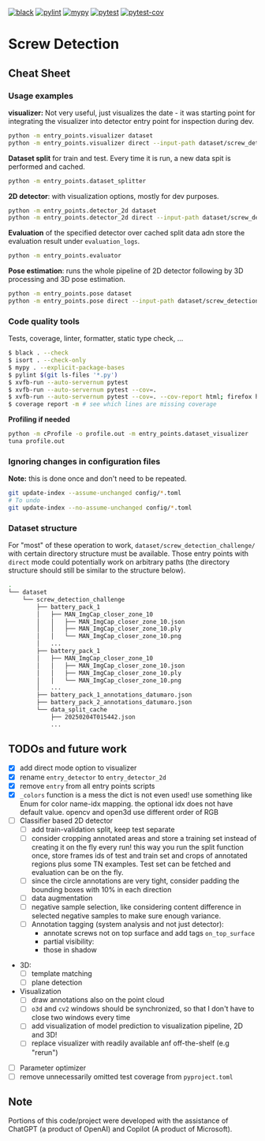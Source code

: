 [![black](https://github.com/saeedghsh/screw_detector/actions/workflows/formatting.yml/badge.svg?branch=master)](https://github.com/saeedghsh/screw_detector/actions/workflows/formatting.yml)
[![pylint](https://github.com/saeedghsh/screw_detector/actions/workflows/pylint.yml/badge.svg?branch=master)](https://github.com/saeedghsh/screw_detector/actions/workflows/pylint.yml)
[![mypy](https://github.com/saeedghsh/screw_detector/actions/workflows/type-check.yml/badge.svg?branch=master)](https://github.com/saeedghsh/screw_detector/actions/workflows/type-check.yml)
[![pytest](https://github.com/saeedghsh/screw_detector/actions/workflows/pytest.yml/badge.svg?branch=master)](https://github.com/saeedghsh/screw_detector/actions/workflows/pytest.yml)
[![pytest-cov](https://github.com/saeedghsh/screw_detector/actions/workflows/pytest-cov.yml/badge.svg?branch=master)](https://github.com/saeedghsh/screw_detector/actions/workflows/pytest-cov.yml)

# Screw Detection

## Cheat Sheet

### Usage examples

**visualizer:** Not very useful, just visualizes the date - it was starting point for integrating the visualizer into detector entry point for inspection during dev.
```bash
python -m entry_points.visualizer dataset
python -m entry_points.visualizer direct --input-path dataset/screw_detection_challenge/battery_pack_2
```

**Dataset split** for train and test. Every time it is run, a new data spit is performed and cached.
```bash
python -m entry_points.dataset_splitter
```

**2D detector**: with visualization options, mostly for dev purposes.
```bash
python -m entry_points.detector_2d dataset
python -m entry_points.detector_2d direct --input-path dataset/screw_detection_challenge/battery_pack_2
```

**Evaluation** of the specified detector over cached split data adn store the evaluation result under `evaluation_logs`.
```bash
python -m entry_points.evaluator
```

**Pose estimation**: runs the whole pipeline of 2D detector following by 3D processing and 3D pose estimation.
```bash
python -m entry_points.pose dataset
python -m entry_points.pose direct --input-path dataset/screw_detection_challenge/battery_pack_2
```

### Code quality tools

Tests, coverage, linter, formatter, static type check, ...
```bash
$ black . --check
$ isort . --check-only
$ mypy . --explicit-package-bases
$ pylint $(git ls-files '*.py')
$ xvfb-run --auto-servernum pytest
$ xvfb-run --auto-servernum pytest --cov=.
$ xvfb-run --auto-servernum pytest --cov=. --cov-report html; firefox htmlcov/index.html
$ coverage report -m # see which lines are missing coverage
```

**Profiling if needed**
```bash
python -m cProfile -o profile.out -m entry_points.dataset_visualizer
tuna profile.out
```

### Ignoring changes in configuration files
**Note:** this is done once and don't need to be repeated.
```bash
git update-index --assume-unchanged config/*.toml
# To undo 
git update-index --no-assume-unchanged config/*.toml
```

### Dataset structure

For "most" of these operation to work,
`dataset/screw_detection_challenge/` with certain directory structure must be
available. Those entry points with `direct` mode could potentially work on
arbitrary paths (the directory structure should still be similar to the
structure below).

```bash
.
└── dataset
    └── screw_detection_challenge
        ├── battery_pack_1
        │   ├── MAN_ImgCap_closer_zone_10
        │   │   ├── MAN_ImgCap_closer_zone_10.json
        │   │   ├── MAN_ImgCap_closer_zone_10.ply
        │   │   └── MAN_ImgCap_closer_zone_10.png
        │   ...
        ├── battery_pack_1
        │   ├── MAN_ImgCap_closer_zone_10
        │   │   ├── MAN_ImgCap_closer_zone_10.json
        │   │   ├── MAN_ImgCap_closer_zone_10.ply
        │   │   └── MAN_ImgCap_closer_zone_10.png
        │   ...
        ├── battery_pack_1_annotations_datumaro.json
        ├── battery_pack_2_annotations_datumaro.json
        └── data_split_cache
            ├── 20250204T015442.json
            ...
```

## TODOs and future work
* [x] add direct mode option to visualizer
* [x] rename `entry_detector` to `entry_detector_2d`
* [x] remove `entry` from all entry points scripts
* [x] `_colors` function is a mess
    the dict is not even used! use something like Enum for color name-idx
    mapping. the optional idx does not have default value. opencv and open3d use
    different order of RGB
* [ ] Classifier based 2D detector
  * [ ] add train-validation split, keep test separate
  * [ ] consider cropping annotated areas and store a training set instead of
    creating it on the fly every run! this way you run the split function once,
    store frames ids of test and train set and crops of annotated regions plus
    some TN examples. Test set can be fetched and evaluation can be on the fly.
  * [ ] since the circle annotations are very tight, consider padding the
    bounding boxes with 10% in each direction
  * [ ] data augmentation
  * [ ] negative sample selection, like considering content difference in
    selected negative samples to make sure enough variance.
  * [ ] Annotation tagging (system analysis and not just detector):
    * annotate screws not on top surface and add tags `on_top_surface`
    * partial visibility: 
    * those in shadow
* 3D:
  * [ ] template matching
  * [ ] plane detection
* Visualization
  * [ ] draw annotations also on the point cloud
  * [ ] `o3d` and `cv2` windows should be synchronized, so that I don't have to
    close two windows every time
  * [ ] add visualization of model prediction to visualization pipeline, 2D and
    3D!
  * [ ] replace visualizer with readily available anf off-the-shelf (e.g "rerun")
* [ ] Parameter optimizer
* [ ] remove unnecessarily omitted test coverage from `pyproject.toml`

## Note
Portions of this code/project were developed with the assistance of ChatGPT (a product of OpenAI) and Copilot (A product of Microsoft).
